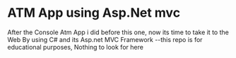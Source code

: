 # ATM App using Asp.Net mvc
After the Console Atm App i did before this one, now its time to take it to the Web By using C# and its Asp.net MVC Framework 
--this repo is for educational purposes, Nothing to look for here
